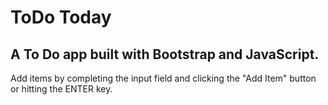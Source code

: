 # ToDo Today
## A To Do app built with Bootstrap and JavaScript.

Add items by completing the input field and clicking the "Add Item" button or hitting the ENTER key.

